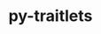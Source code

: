 ---
title: "py-traitlets"
layout: cache
categories: [package, develop-2023-10-08]
meta: {"versions": ["5.9.0"], "compilers": ["apple-clang@=14.0.0", "gcc@=11.1.0", "gcc@=11.3.0", "gcc@=11.4.0", "gcc@=7.3.1", "gcc@=9.4.0", "oneapi@=2023.2.1"], "oss": ["amzn2", "ubuntu20.04", "ubuntu22.04", "ventura"], "platforms": ["darwin", "linux"], "targets": ["aarch64", "neoverse_n1", "ppc64le", "x86_64_v3"], "stacks": ["aws-isc", "aws-isc-aarch64", "data-vis-sdk", "e4s", "e4s-arm", "e4s-oneapi", "e4s-power", "ml-darwin-aarch64-mps", "ml-linux-x86_64-cpu", "ml-linux-x86_64-cuda", "root"], "num_specs": 16, "num_specs_by_stack": {"ml-darwin-aarch64-mps": 1, "root": 16, "aws-isc-aarch64": 2, "aws-isc": 1, "e4s-arm": 2, "e4s-power": 2, "data-vis-sdk": 2, "e4s": 3, "e4s-oneapi": 2, "ml-linux-x86_64-cpu": 1, "ml-linux-x86_64-cuda": 1}}
spec_details: [{"hash": "xcswhuchvk6iubqv3je7omttmnh5u5in", "compiler": "apple-clang@=14.0.0", "versions": ["5.9.0"], "os": "ventura", "platform": "darwin", "target": "aarch64", "variants": ["build_system=python_pip"], "stacks": ["ml-darwin-aarch64-mps", "root"], "size": "-", "tarball": "https://binaries.spack.io/releases/develop-2023-10-08/build_cache/darwin-ventura-aarch64/apple-clang-14.0.0/py-traitlets-5.9.0/darwin-ventura-aarch64-apple-clang-14.0.0-py-traitlets-5.9.0-xcswhuchvk6iubqv3je7omttmnh5u5in.spack"}, {"hash": "zucjkj42mlhjrcj4jdn62mrvw7jgyebq", "compiler": "gcc@=7.3.1", "versions": ["5.9.0"], "os": "amzn2", "platform": "linux", "target": "aarch64", "variants": ["build_system=python_pip"], "stacks": ["aws-isc-aarch64", "root"], "size": "-", "tarball": "https://binaries.spack.io/releases/develop-2023-10-08/build_cache/linux-amzn2-aarch64/gcc-7.3.1/py-traitlets-5.9.0/linux-amzn2-aarch64-gcc-7.3.1-py-traitlets-5.9.0-zucjkj42mlhjrcj4jdn62mrvw7jgyebq.spack"}, {"hash": "mlpgathrh7yrrzpav24wmr5adfydsrys", "compiler": "gcc@=7.3.1", "versions": ["5.9.0"], "os": "amzn2", "platform": "linux", "target": "neoverse_n1", "variants": ["build_system=python_pip"], "stacks": ["aws-isc-aarch64", "root"], "size": "-", "tarball": "https://binaries.spack.io/releases/develop-2023-10-08/build_cache/linux-amzn2-neoverse_n1/gcc-7.3.1/py-traitlets-5.9.0/linux-amzn2-neoverse_n1-gcc-7.3.1-py-traitlets-5.9.0-mlpgathrh7yrrzpav24wmr5adfydsrys.spack"}, {"hash": "gfhxbsjjwxy3xgsztqrg3frj2hvv5wux", "compiler": "gcc@=7.3.1", "versions": ["5.9.0"], "os": "amzn2", "platform": "linux", "target": "x86_64_v3", "variants": ["build_system=python_pip"], "stacks": ["aws-isc", "root"], "size": "-", "tarball": "https://binaries.spack.io/releases/develop-2023-10-08/build_cache/linux-amzn2-x86_64_v3/gcc-7.3.1/py-traitlets-5.9.0/linux-amzn2-x86_64_v3-gcc-7.3.1-py-traitlets-5.9.0-gfhxbsjjwxy3xgsztqrg3frj2hvv5wux.spack"}, {"hash": "d3hiic7mxwnglkmp2biyroljvsmux3un", "compiler": "gcc@=11.4.0", "versions": ["5.9.0"], "os": "ubuntu20.04", "platform": "linux", "target": "aarch64", "variants": ["build_system=python_pip"], "stacks": ["e4s-arm", "root"], "size": "-", "tarball": "https://binaries.spack.io/releases/develop-2023-10-08/build_cache/linux-ubuntu20.04-aarch64/gcc-11.4.0/py-traitlets-5.9.0/linux-ubuntu20.04-aarch64-gcc-11.4.0-py-traitlets-5.9.0-d3hiic7mxwnglkmp2biyroljvsmux3un.spack"}, {"hash": "sg7assoiwtkkuo3ux6v4mrdctbod4dwc", "compiler": "gcc@=11.4.0", "versions": ["5.9.0"], "os": "ubuntu20.04", "platform": "linux", "target": "aarch64", "variants": ["build_system=python_pip"], "stacks": ["e4s-arm", "root"], "size": "-", "tarball": "https://binaries.spack.io/releases/develop-2023-10-08/build_cache/linux-ubuntu20.04-aarch64/gcc-11.4.0/py-traitlets-5.9.0/linux-ubuntu20.04-aarch64-gcc-11.4.0-py-traitlets-5.9.0-sg7assoiwtkkuo3ux6v4mrdctbod4dwc.spack"}, {"hash": "vmx2qe4265i655hp4c2zgzz3pgafzywr", "compiler": "gcc@=9.4.0", "versions": ["5.9.0"], "os": "ubuntu20.04", "platform": "linux", "target": "ppc64le", "variants": ["build_system=python_pip"], "stacks": ["root", "e4s-power"], "size": "-", "tarball": "https://binaries.spack.io/releases/develop-2023-10-08/build_cache/linux-ubuntu20.04-ppc64le/gcc-9.4.0/py-traitlets-5.9.0/linux-ubuntu20.04-ppc64le-gcc-9.4.0-py-traitlets-5.9.0-vmx2qe4265i655hp4c2zgzz3pgafzywr.spack"}, {"hash": "jdcv7lk2fwhzvwj6sqbydp5dteo5uac6", "compiler": "gcc@=9.4.0", "versions": ["5.9.0"], "os": "ubuntu20.04", "platform": "linux", "target": "ppc64le", "variants": ["build_system=python_pip"], "stacks": ["root", "e4s-power"], "size": "-", "tarball": "https://binaries.spack.io/releases/develop-2023-10-08/build_cache/linux-ubuntu20.04-ppc64le/gcc-9.4.0/py-traitlets-5.9.0/linux-ubuntu20.04-ppc64le-gcc-9.4.0-py-traitlets-5.9.0-jdcv7lk2fwhzvwj6sqbydp5dteo5uac6.spack"}, {"hash": "63idzdj33ksrbjmu6did53nylgsoqqux", "compiler": "gcc@=11.1.0", "versions": ["5.9.0"], "os": "ubuntu20.04", "platform": "linux", "target": "x86_64_v3", "variants": ["build_system=python_pip"], "stacks": ["data-vis-sdk", "root"], "size": "-", "tarball": "https://binaries.spack.io/releases/develop-2023-10-08/build_cache/linux-ubuntu20.04-x86_64_v3/gcc-11.1.0/py-traitlets-5.9.0/linux-ubuntu20.04-x86_64_v3-gcc-11.1.0-py-traitlets-5.9.0-63idzdj33ksrbjmu6did53nylgsoqqux.spack"}, {"hash": "fuq4ultlff5yvesdlr2dacjdwvwl2kun", "compiler": "gcc@=11.1.0", "versions": ["5.9.0"], "os": "ubuntu20.04", "platform": "linux", "target": "x86_64_v3", "variants": ["build_system=python_pip"], "stacks": ["data-vis-sdk", "root"], "size": "-", "tarball": "https://binaries.spack.io/releases/develop-2023-10-08/build_cache/linux-ubuntu20.04-x86_64_v3/gcc-11.1.0/py-traitlets-5.9.0/linux-ubuntu20.04-x86_64_v3-gcc-11.1.0-py-traitlets-5.9.0-fuq4ultlff5yvesdlr2dacjdwvwl2kun.spack"}, {"hash": "yfykyz7liof2tbig2uuhjbenzavs5tfd", "compiler": "gcc@=11.4.0", "versions": ["5.9.0"], "os": "ubuntu20.04", "platform": "linux", "target": "x86_64_v3", "variants": ["build_system=python_pip"], "stacks": ["root", "e4s"], "size": "-", "tarball": "https://binaries.spack.io/releases/develop-2023-10-08/build_cache/linux-ubuntu20.04-x86_64_v3/gcc-11.4.0/py-traitlets-5.9.0/linux-ubuntu20.04-x86_64_v3-gcc-11.4.0-py-traitlets-5.9.0-yfykyz7liof2tbig2uuhjbenzavs5tfd.spack"}, {"hash": "yivf2g6js4nhm673cdigtbqrpofyhlri", "compiler": "gcc@=11.4.0", "versions": ["5.9.0"], "os": "ubuntu20.04", "platform": "linux", "target": "x86_64_v3", "variants": ["build_system=python_pip"], "stacks": ["root", "e4s"], "size": "-", "tarball": "https://binaries.spack.io/releases/develop-2023-10-08/build_cache/linux-ubuntu20.04-x86_64_v3/gcc-11.4.0/py-traitlets-5.9.0/linux-ubuntu20.04-x86_64_v3-gcc-11.4.0-py-traitlets-5.9.0-yivf2g6js4nhm673cdigtbqrpofyhlri.spack"}, {"hash": "flakcfxx4s7kzcf7jx5qbd2p5nbljmh5", "compiler": "gcc@=11.4.0", "versions": ["5.9.0"], "os": "ubuntu20.04", "platform": "linux", "target": "x86_64_v3", "variants": ["build_system=python_pip"], "stacks": ["root", "e4s"], "size": "-", "tarball": "https://binaries.spack.io/releases/develop-2023-10-08/build_cache/linux-ubuntu20.04-x86_64_v3/gcc-11.4.0/py-traitlets-5.9.0/linux-ubuntu20.04-x86_64_v3-gcc-11.4.0-py-traitlets-5.9.0-flakcfxx4s7kzcf7jx5qbd2p5nbljmh5.spack"}, {"hash": "x723dmkjuasl7in5b5ruspfwev5myanf", "compiler": "oneapi@=2023.2.1", "versions": ["5.9.0"], "os": "ubuntu20.04", "platform": "linux", "target": "x86_64_v3", "variants": ["build_system=python_pip"], "stacks": ["root", "e4s-oneapi"], "size": "-", "tarball": "https://binaries.spack.io/releases/develop-2023-10-08/build_cache/linux-ubuntu20.04-x86_64_v3/oneapi-2023.2.1/py-traitlets-5.9.0/linux-ubuntu20.04-x86_64_v3-oneapi-2023.2.1-py-traitlets-5.9.0-x723dmkjuasl7in5b5ruspfwev5myanf.spack"}, {"hash": "k5wcyjcxximrb4yyzgwxjcjcqe3dfmnm", "compiler": "oneapi@=2023.2.1", "versions": ["5.9.0"], "os": "ubuntu20.04", "platform": "linux", "target": "x86_64_v3", "variants": ["build_system=python_pip"], "stacks": ["root", "e4s-oneapi"], "size": "-", "tarball": "https://binaries.spack.io/releases/develop-2023-10-08/build_cache/linux-ubuntu20.04-x86_64_v3/oneapi-2023.2.1/py-traitlets-5.9.0/linux-ubuntu20.04-x86_64_v3-oneapi-2023.2.1-py-traitlets-5.9.0-k5wcyjcxximrb4yyzgwxjcjcqe3dfmnm.spack"}, {"hash": "zpyd5yimljl33y4mkdp2kt5h2lmco6zf", "compiler": "gcc@=11.3.0", "versions": ["5.9.0"], "os": "ubuntu22.04", "platform": "linux", "target": "x86_64_v3", "variants": ["build_system=python_pip"], "stacks": ["root", "ml-linux-x86_64-cpu", "ml-linux-x86_64-cuda"], "size": "-", "tarball": "https://binaries.spack.io/releases/develop-2023-10-08/build_cache/linux-ubuntu22.04-x86_64_v3/gcc-11.3.0/py-traitlets-5.9.0/linux-ubuntu22.04-x86_64_v3-gcc-11.3.0-py-traitlets-5.9.0-zpyd5yimljl33y4mkdp2kt5h2lmco6zf.spack"}]
---